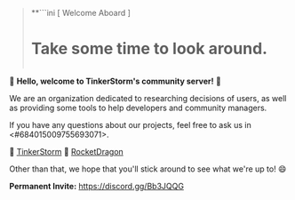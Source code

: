 > **```ini
>          [ Welcome Aboard ]
>   # Take some time to look around. #  
> ```**
:tada: **Hello, welcome to TinkerStorm's community server!** :wave:

We are an organization dedicated to researching decisions of users, as well as providing some tools to help developers and community managers.

If you have any questions about our projects, feel free to ask us in <#684015009755693071>.

:wrench: [TinkerStorm](<https://github.com/TinkerStorm>)
:rocket: [RocketDragon](<https://github.com/RocketDragon>)

Other than that, we hope that you'll stick around to see what we're up to! :smile:

**Permanent Invite:**
https://discord.gg/Bb3JQQG
